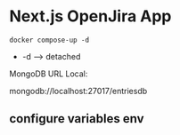 
# Next.js OpenJira App
```
docker compose-up -d

```

* -d --> detached

MongoDB URL Local:

mongodb://localhost:27017/entriesdb

## configure variables env